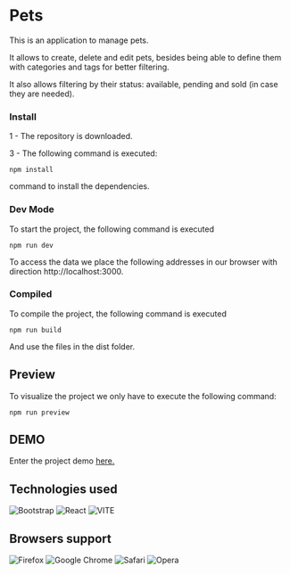 # Pets

This is an application to manage pets.

It allows to create, delete and edit pets, besides being able to define them with categories and tags for better filtering.

It also allows filtering by their status: available, pending and sold (in case they are needed).

### Install

1 - The repository is downloaded.

3 - The following command is executed:
```
npm install
```
command to install the dependencies.

###  Dev Mode

To start the project, the following command is executed 
```
npm run dev
```
To access the data we place the following addresses in our browser with direction http://localhost:3000.

### Compiled

To compile the project, the following command is executed 
```
npm run build
```
And use the files in the dist folder.

## Preview

To visualize the project we only have to execute the following command:
```
npm run preview
```

## DEMO

Enter the project demo [here.](https://pets-demo.netlify.app)

## Technologies used

![Bootstrap](https://img.shields.io/badge/bootstrap-%23563D7C.svg?style=for-the-badge&logo=bootstrap&logoColor=white)
![React](https://img.shields.io/badge/react-%2320232a.svg?style=for-the-badge&logo=react&logoColor=%2361DAFB)
![VITE](https://img.shields.io/badge/vite-%23646CFF.svg?style=for-the-badge&logo=vite&logoColor=%23FFF)

## Browsers support

![Firefox](https://img.shields.io/badge/Firefox-FF7139?style=for-the-badge&logo=Firefox-Browser&logoColor=white)
![Google Chrome](https://img.shields.io/badge/Google%20Chrome-4285F4?style=for-the-badge&logo=GoogleChrome&logoColor=white)
![Safari](https://img.shields.io/badge/Safari-000000?style=for-the-badge&logo=Safari&logoColor=white)
![Opera](https://img.shields.io/badge/Opera-FF1B2D?style=for-the-badge&logo=Opera&logoColor=white)
